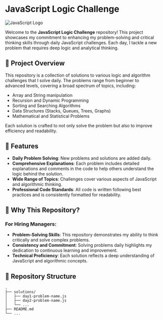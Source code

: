 # JavaScript Logic Challenge

![JavaScript Logo](https://img.shields.io/badge/JavaScript-ES6+-F7DF1E?style=flat&logo=javascript&logoColor=black)

Welcome to the **JavaScript Logic Challenge** repository! This project showcases my commitment to enhancing my problem-solving and critical thinking skills through daily JavaScript challenges. Each day, I tackle a new problem that requires deep logic and analytical thinking.

## 🚀 Project Overview

This repository is a collection of solutions to various logic and algorithm challenges that I solve daily. The problems range from beginner to advanced levels, covering a broad spectrum of topics, including:

- Array and String manipulation
- Recursion and Dynamic Programming
- Sorting and Searching Algorithms
- Data Structures (Stacks, Queues, Trees, Graphs)
- Mathematical and Statistical Problems

Each solution is crafted to not only solve the problem but also to improve efficiency and readability.

## 🌟 Features

- **Daily Problem Solving**: New problems and solutions are added daily.
- **Comprehensive Explanations**: Each problem includes detailed explanations and comments in the code to help others understand the logic behind the solution.
- **Wide Range of Topics**: Challenges cover various aspects of JavaScript and algorithmic thinking.
- **Professional Code Standards**: All code is written following best practices and is consistently formatted for readability.

## 🧠 Why This Repository?

### For Hiring Managers:
- **Problem-Solving Skills**: This repository demonstrates my ability to think critically and solve complex problems.
- **Consistency and Commitment**: Solving problems daily highlights my dedication to continuous learning and improvement.
- **Technical Proficiency**: Each solution reflects a deep understanding of JavaScript and algorithmic concepts.

## 📂 Repository Structure

```plaintext
.
├── solutions/
│   ├── day1-problem-name.js
│   ├── day2-problem-name.js
│   └── ...
├── README.md
└── ...
